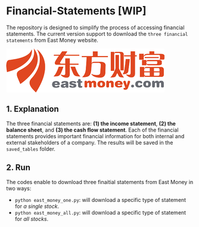 # Financial-Statements [WIP]
The repository is designed to simplify the process of accessing financial statements. The current version support to download the `three financial statements` from East Money website.

![](docs/eastmoney_icon.png)

## 1. Explanation
The three financial statements are: **(1) the income statement**, **(2) the balance sheet**, and **(3) the cash flow statement**. Each of the financial statements provides important financial information for both internal and external stakeholders of a company. The results will be saved in the `saved_tables` folder.

## 2. Run
The codes enable to download three finaitial statements from East Money in two ways:
* `python east_money_one.py`: will download a specific type of statement for *a single stock*.
* `python east_money_all.py`: will download a specific type of statement for *all stocks*.